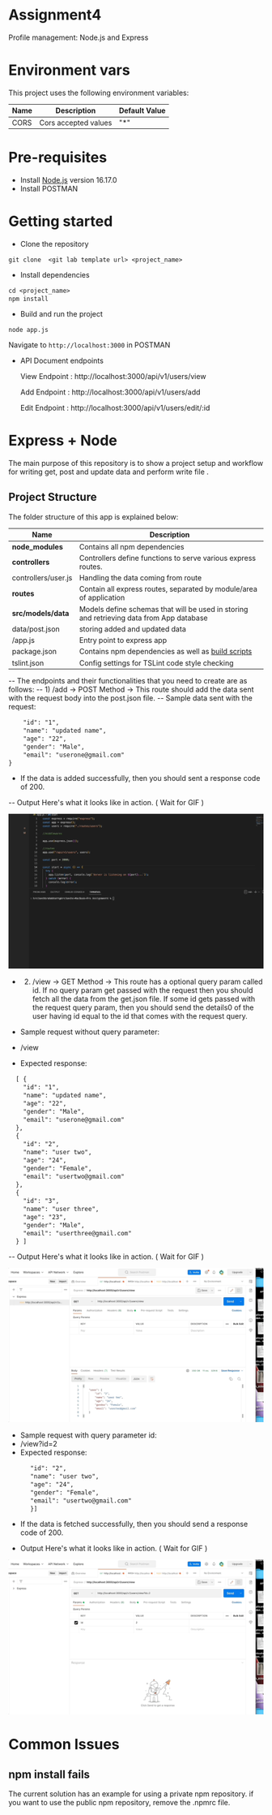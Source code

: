 # Assignment4
Profile management: Node.js and Express


# Environment vars
This project uses the following environment variables:

| Name                          | Description                         | Default Value                                  |
| ----------------------------- | ------------------------------------| -----------------------------------------------|
|CORS           | Cors accepted values            | "*"      |


# Pre-requisites
- Install [Node.js](https://nodejs.org/en/) version 16.17.0
- Install POSTMAN


# Getting started
- Clone the repository
```
git clone  <git lab template url> <project_name>
```
- Install dependencies
```
cd <project_name>
npm install
```
- Build and run the project
```
node app.js
```
  Navigate to `http://localhost:3000` in POSTMAN

- API Document endpoints

  View Endpoint : http://localhost:3000/api/v1/users/view

  Add Endpoint : http://localhost:3000/api/v1/users/add
  
  Edit Endpoint : http://localhost:3000/api/v1/users/edit/:id


# Express + Node 
The main purpose of this repository is to show a project setup and workflow for writing get, post and update data and perform write file .


## Project Structure
The folder structure of this app is explained below:

| Name | Description |
| ------------------------ | --------------------------------------------------------------------------------------------- |
| **node_modules**         | Contains all  npm dependencies                                                                |
| **controllers**          | Controllers define functions to serve various express routes.                                 |  
| controllers/user.js      | Handling the data coming from route                                                           |
| **routes**               | Contain all express routes, separated by module/area of application                           |        
| **src/models/data**      | Models define schemas that will be used in storing and retrieving data from App database      |
| data/post.json           | storing added and updated data                                                                | 
| /app.js                  | Entry point to express app                                                                    |
| package.json             | Contains npm dependencies as well as [build scripts](#what-if-a-library-isnt-on-definitelytyped)   | tsconfig.json            | Config settings for compiling source code only written in TypeScript    
| tslint.json              | Config settings for TSLint code style checking                                                |


-- The endpoints and their functionalities that you need to create are as follows:
-- 1) /add -> POST Method -> This route should add the data sent with the request body into the post.json file.
-- Sample data sent with the request:
```  {
    "id": "1",
    "name": "updated name",
    "age": "22",
    "gender": "Male",
    "email": "userone@gmail.com"
}
```
- If the data is added successfully, then you should sent a response code of 200.


-- Output Here's what it looks like in action. ( Wait for GIF )


![Alt Text](https://github.com/hrkbrahmbhatt/Assignment4/blob/master/gif1.gif)


- 2) /view -> GET Method -> This route has a optional query param called id. If no query param get passed with the request then you should fetch all the data from the get.json file. If some id gets passed with the request query param, then you should send the details0 of the user having id equal to the id that comes with the request query.

- Sample request without query parameter:
- /view

- Expected response:
```
  [ {
    "id": "1",
    "name": "updated name",
    "age": "22",
    "gender": "Male",
    "email": "userone@gmail.com"
  },
  {
    "id": "2",
    "name": "user two",
    "age": "24",
    "gender": "Female",
    "email": "usertwo@gmail.com"
  },
  {
    "id": "3",
    "name": "user three",
    "age": "23",
    "gender": "Male",
    "email": "userthree@gmail.com"
  } ]
  ```

-- Output Here's what it looks like in action. ( Wait for GIF )


![Alt Text](https://github.com/hrkbrahmbhatt/Assignment4/blob/master/gif2.gif)

- Sample request with query parameter id:
- /view?id=2
- Expected response:

```[ {
      "id": "2",
      "name": "user two",
      "age": "24",
      "gender": "Female",
      "email": "usertwo@gmail.com"
      }]
  ```

- If the data is fetched successfully, then you should send a response code of 200.

- Output Here's what it looks like in action. ( Wait for GIF )


![Alt Text](https://github.com/hrkbrahmbhatt/Assignment4/blob/master/gif3.gif)




# Common Issues

## npm install fails
The current solution has an example for using a private npm repository. if you want to use the public npm repository, remove the .npmrc file.



